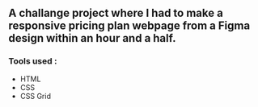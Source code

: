 ## A challange project where I had to make a responsive pricing plan webpage from a Figma design within an hour and a half.

### Tools used : 
- HTML
- CSS
- CSS Grid